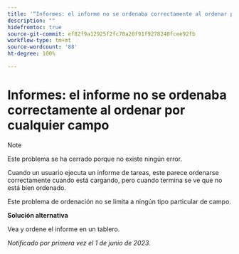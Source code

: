 ```yaml
---
title: '“Informes: el informe no se ordenaba correctamente al ordenar por cualquier campo”'
description: ""
hidefromtoc: true
source-git-commit: ef82f9a12925f2fc70a20f91f9278240fcee92fb
workflow-type: tm+mt
source-wordcount: '88'
ht-degree: 100%

---
```



# Informes: el informe no se ordenaba correctamente al ordenar por cualquier campo

>[!NOTE]
>
>Este problema se ha cerrado porque no existe ningún error.

Cuando un usuario ejecuta un informe de tareas, este parece ordenarse correctamente cuando está cargando, pero cuando termina se ve que no está bien ordenado.

Este problema de ordenación no se limita a ningún tipo particular de campo.

**Solución alternativa**

Vea y ordene el informe en un tablero.

_Notificado por primera vez el 1 de junio de 2023._